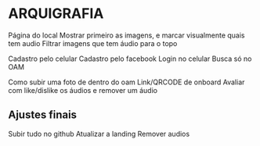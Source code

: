 # ARQUIGRAFIA

Página do local
Mostrar primeiro as imagens, e marcar visualmente quais tem audio
Filtrar imagens que tem áudio para o topo

Cadastro pelo celular
Cadastro pelo facebook
Login no celular
Busca só no OAM

Como subir uma foto de dentro do oam
Link/QRCODE de onboard
Avaliar com like/dislike os áudios e remover um áudio

## Ajustes finais

Subir tudo no github
Atualizar a landing
Remover audios
